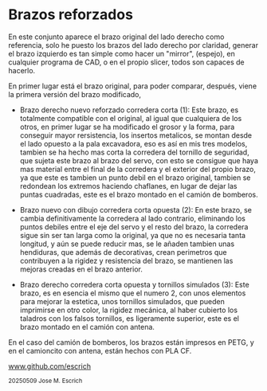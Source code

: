 # Brazos reforzados
En este conjunto aparece el brazo original del lado derecho como referencia, solo he puesto los brazos del lado derecho por claridad, 
generar el brazo izquierdo es tan simple como hacer un "mirror", (espejo), en cualquier programa de CAD, o en el propio slicer, todos son capaces de hacerlo.


En primer lugar está el brazo original, para poder comparar, después, viene la primera versión del brazo modificado, 

- Brazo derecho nuevo reforzado corredera corta (1): Este brazo, es totalmente compatible con el original, al igual que cualquiera de los otros, en primer lugar se ha modificado el grosor y la forma,
  para conseguir mayor rersistencia, los insertos metalicos, se montan desde el lado opuesto a la pala excavadora, eso es así en mis tres modelos, tambien se ha hecho mas corta la corredera del tornillo de seguridad,
  que sujeta este brazo al brazo del servo, con esto se consigue que haya mas material entre el final de la corredera y el exterior del propio brazo, ya que este es tambien un punto debil en el brazo original, tambien se redondean los extremos haciendo chaflanes,
  en lugar de dejar las puntas cuadradas, este es el brazo montado en el camión de bomberos.

- Brazo nuevo con dibujo corredera corta opuesta (2): En este brazo, se cambia definitivamente la corredera al lado contrario, eliminando los puntos debiles entre el eje del servo y el resto del brazo,
  la corredera sigue sin ser tan larga como la original, ya que no es necesaria tanta longitud, y aún se puede reducir mas,
  se le añaden tambien unas hendiduras, que además de decorativas, crean perimetros que contribuyen a la rigidez y resistencia del brazo, se mantienen las mejoras creadas en el brazo anterior.

- Brazo derecho corredera corta opuesta y tornillos simulados (3): Este brazo, es en esencia el mismo que el numero 2, con unos elementos para mejorar la estetica, unos tornillos simulados, que pueden imprimirse en otro color,
  la rigidez mecánica, al haber cubierto los taladros con los falsos tornillos, es ligeramente superior, este es el brazo montado en el camión con antena.


En el caso del camión de bomberos, los brazos están impresos en PETG, y en el camioncito con antena, están hechos con PLA CF.

www.github.com/escrich

<sub> 
20250509 Jose M. Escrich 
</sub>

  
